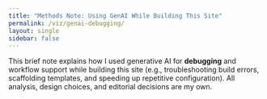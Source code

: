 ```yaml
---
title: "Methods Note: Using GenAI While Building This Site"
permalink: /viz/genai-debugging/
layout: single
sidebar: false
---
```


This brief note explains how I used generative AI for **debugging** and workflow support while building this site
(e.g., troubleshooting build errors, scaffolding templates, and speeding up repetitive configuration).
All analysis, design choices, and editorial decisions are my own.

